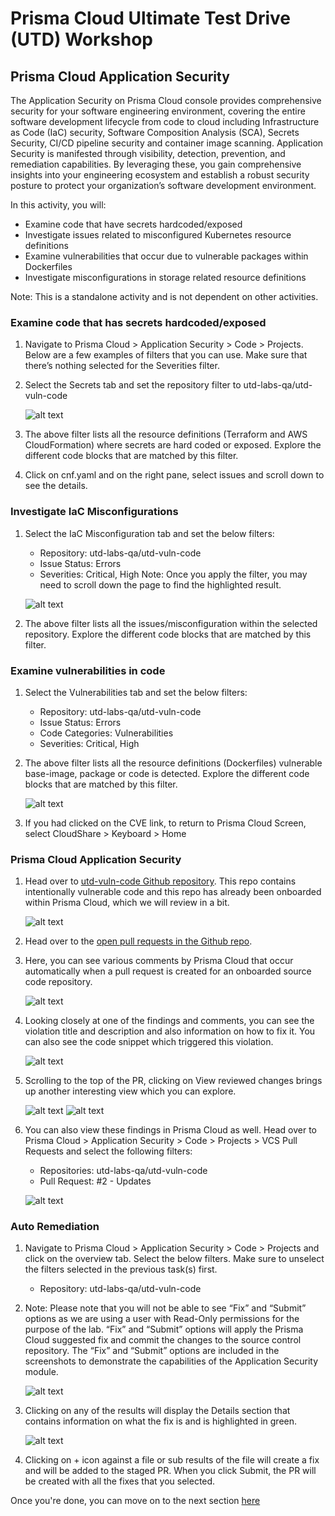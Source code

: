 # Prisma Cloud Ultimate Test Drive (UTD) Workshop
## Prisma Cloud Application Security
The Application Security on Prisma Cloud console provides comprehensive security for your software engineering environment, covering the entire software development lifecycle from code to cloud including Infrastructure as Code (IaC) security, Software Composition Analysis (SCA), Secrets Security, CI/CD pipeline security and container image scanning. Application Security is manifested through visibility, detection, prevention, and remediation capabilities. By leveraging these, you gain comprehensive insights into your engineering ecosystem and establish a robust security posture to protect your organization’s software development environment.

In this activity, you will:
* Examine code that have secrets hardcoded/exposed
* Investigate issues related to misconfigured Kubernetes resource definitions
* Examine vulnerabilities that occur due to vulnerable packages within Dockerfiles
* Investigate misconfigurations in storage related resource definitions

Note: This is a standalone activity and is not dependent on other activities.


### Examine code that has secrets hardcoded/exposed
1. Navigate to Prisma Cloud > Application Security > Code > Projects. Below are a few examples of filters that you can use. Make sure that there’s nothing selected for the Severities filter.
2. Select the Secrets tab and set the repository filter to utd-labs-qa/utd-vuln-code
    
    ![alt text](/resouces/pcs-screen-82.png)

3. The above filter lists all the resource definitions (Terraform and AWS CloudFormation) where secrets are hard coded or exposed. Explore the different code blocks that are matched by this filter.
4. Click on cnf.yaml and on the right pane, select issues and scroll down to see the details.

### Investigate IaC Misconfigurations
1. Select the IaC Misconfiguration tab and set the below filters:
    * Repository: utd-labs-qa/utd-vuln-code
    * Issue Status: Errors
    * Severities: Critical, High
    Note: Once you apply the filter, you may need to scroll down the page to find the highlighted result.

    ![alt text](/resouces/pcs-screen-83.png)

2. The above filter lists all the issues/misconfiguration within the selected repository. Explore the different code blocks that are matched by this filter.

### Examine vulnerabilities in code
1. Select the Vulnerabilities tab and set the below filters:
    * Repository: utd-labs-qa/utd-vuln-code
    * Issue Status: Errors
    * Code Categories: Vulnerabilities
    * Severities: Critical, High
2. The above filter lists all the resource definitions (Dockerfiles) vulnerable base-image, package or code is detected. Explore the different code blocks that are matched by this filter.

    ![alt text](/resouces/pcs-screen-84.png)

3. If you had clicked on the CVE link, to return to Prisma Cloud Screen, select CloudShare > Keyboard > Home

### Prisma Cloud Application Security
1. Head over to [utd-vuln-code Github repository](https://github.com/utd-labs-qa/utd-vuln-code/tree/development). This repo contains intentionally vulnerable code and this repo has already been onboarded within Prisma Cloud, which we will review in a bit.

    ![alt text](/resouces/pcs-screen-85.png)

2. Head over to the [open pull requests in the Github repo](https://github.com/utd-labs-qa/utd-vuln-code/pull/2).
3. Here, you can see various comments by Prisma Cloud that occur automatically when a pull request is created for an onboarded source code repository.

    ![alt text](/resouces/pcs-screen-86.png)

4. Looking closely at one of the findings and comments, you can see the violation title and description and also information on how to fix it. You can also see the code snippet which triggered this violation.

    ![alt text](/resouces/pcs-screen-87.png)

5. Scrolling to the top of the PR, clicking on View reviewed changes brings up another interesting view which you can explore.

    ![alt text](/resouces/pcs-screen-88.png)
    ![alt text](/resouces/pcs-screen-89.png)

6. You can also view these findings in Prisma Cloud as well. Head over to Prisma Cloud > Application Security > Code > Projects > VCS Pull Requests and select the following filters:
    * Repositories: utd-labs-qa/utd-vuln-code
    * Pull Request: #2 - Updates

    ![alt text](/resouces/pcs-screen-90.png)

### Auto Remediation
1. Navigate to Prisma Cloud > Application Security > Code > Projects and click on the overview tab. Select the below filters. Make sure to unselect the filters selected in the previous task(s) first.
    * Repository: utd-labs-qa/utd-vuln-code
2. Note: Please note that you will not be able to see “Fix” and “Submit” options as we are using a user with Read-Only permissions for the purpose of the lab. “Fix” and “Submit” options will apply the Prisma Cloud suggested fix and commit the changes to the source control repository. The “Fix” and “Submit” options are included in the screenshots to demonstrate the capabilities of the Application Security module.

    ![alt text](/resouces/pcs-screen-91.png)

3. Clicking on any of the results will display the Details section that contains information on what the fix is and is highlighted in green.

    ![alt text](/resouces/pcs-screen-92.png)

4. Clicking on + icon against a file or sub results of the file will create a fix and will be added to the staged PR. When you click Submit, the PR will be created with all the fixes that you selected.

Once you're done, you can move on to the next section [here](/09-CICDSecurity.md)
